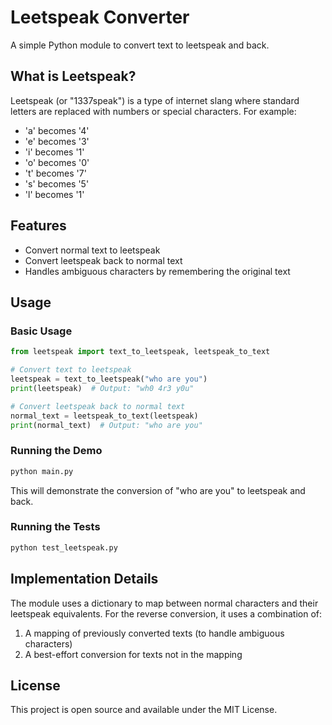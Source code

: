 # Leetspeak Converter

A simple Python module to convert text to leetspeak and back.

## What is Leetspeak?

Leetspeak (or "1337speak") is a type of internet slang where standard letters are replaced with numbers or special characters. For example:
- 'a' becomes '4'
- 'e' becomes '3'
- 'i' becomes '1'
- 'o' becomes '0'
- 't' becomes '7'
- 's' becomes '5'
- 'l' becomes '1'

## Features

- Convert normal text to leetspeak
- Convert leetspeak back to normal text
- Handles ambiguous characters by remembering the original text

## Usage

### Basic Usage

```python
from leetspeak import text_to_leetspeak, leetspeak_to_text

# Convert text to leetspeak
leetspeak = text_to_leetspeak("who are you")
print(leetspeak)  # Output: "wh0 4r3 y0u"

# Convert leetspeak back to normal text
normal_text = leetspeak_to_text(leetspeak)
print(normal_text)  # Output: "who are you"
```

### Running the Demo

```bash
python main.py
```

This will demonstrate the conversion of "who are you" to leetspeak and back.

### Running the Tests

```bash
python test_leetspeak.py
```

## Implementation Details

The module uses a dictionary to map between normal characters and their leetspeak equivalents. For the reverse conversion, it uses a combination of:

1. A mapping of previously converted texts (to handle ambiguous characters)
2. A best-effort conversion for texts not in the mapping

## License

This project is open source and available under the MIT License.